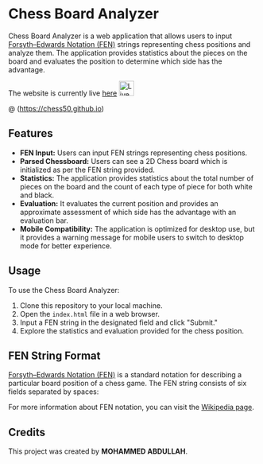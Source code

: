 # Chess Board Analyzer

Chess Board Analyzer is a web application that allows users to input [Forsyth–Edwards Notation (FEN)](https://en.wikipedia.org/wiki/Forsyth%E2%80%93Edwards_Notation) strings representing chess positions and analyze them. The application provides statistics about the pieces on the board and evaluates the position to determine which side has the advantage.

The website is currently live [here](https://chess50.github.io) <img src="https://media.tenor.com/yjOrdcOkLPUAAAAi/green-dot.gif" alt="Live" width="30" height="30" >

@ (https://chess50.github.io)

## Features

- **FEN Input:** Users can input FEN strings representing chess positions.
- **Parsed Chessboard:** Users can see a 2D Chess board which is initialized as per the FEN string provided.
- **Statistics:** The application provides statistics about the total number of pieces on the board and the count of each type of piece for both white and black.
- **Evaluation:** It evaluates the current position and provides an approximate assessment of which side has the advantage with an evaluation bar.
- **Mobile Compatibility:** The application is optimized for desktop use, but it provides a warning message for mobile users to switch to desktop mode for better experience.

## Usage

To use the Chess Board Analyzer:

1. Clone this repository to your local machine.
2. Open the `index.html` file in a web browser.
3. Input a FEN string in the designated field and click "Submit."
4. Explore the statistics and evaluation provided for the chess position.

## FEN String Format

[Forsyth–Edwards Notation (FEN)](https://en.wikipedia.org/wiki/Forsyth%E2%80%93Edwards_Notation) is a standard notation for describing a particular board position of a chess game. The FEN string consists of six fields separated by spaces:



For more information about FEN notation, you can visit the [Wikipedia page](https://en.wikipedia.org/wiki/Forsyth%E2%80%93Edwards_Notation).

## Credits

This project was created by **MOHAMMED ABDULLAH**.

